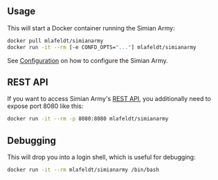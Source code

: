 ## Usage

This will start a Docker container running the Simian Army:

```bash
docker pull mlafeldt/simianarmy
docker run -it --rm [-e CONFD_OPTS="..."] mlafeldt/simianarmy
```

See [Configuration](configuration.md) on how to configure the Simian Army.

## REST API

If you want to access Simian Army's [REST API](https://github.com/Netflix/SimianArmy/wiki/REST), you additionally need to expose port 8080 like this:

```bash
docker run -it --rm -p 8080:8080 mlafeldt/simianarmy
```

## Debugging

This will drop you into a login shell, which is useful for debugging:

```bash
docker run -it --rm mlafeldt/simianarmy /bin/bash
```
